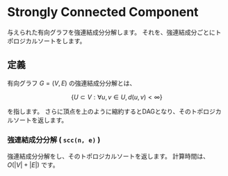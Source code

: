 # Strongly Connected Component 

与えられた有向グラフを強連結成分分解します。
それを、強連結成分ごとにトポロジカルソートをします。

## 定義
有向グラフ
$G = (V, E)$
の強連結成分分解とは、

$$
\lbrace U \subset V : \forall u, v \in U, d(u, v) \lt \infty \rbrace
$$

を指します。
さらに頂点を上のように縮約するとDAGとなり、そのトポロジカルソートを返します。

### 強連結成分分解 ( `scc(n, e)` )
強連結成分分解をし、そのトポロジカルソートを返します。
計算時間は、 
$O(\lvert V \rvert + \lvert E \rvert)$
です。
